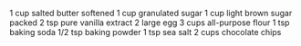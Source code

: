 1 cup salted butter softened
1 cup granulated sugar
1 cup light brown sugar packed
2 tsp pure vanilla extract
2 large egg
3 cups all-purpose flour
1 tsp baking soda
1/2 tsp baking powder
1 tsp sea salt
2 cups chocolate chips